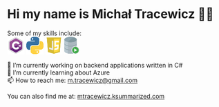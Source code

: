 # Hi my name is Michał Tracewicz 👋🏼

Some of my skills include:\
<img src="https://raw.githubusercontent.com/mtracewicz/mtracewicz/master/csharp.png" height='40'/> <img src="https://raw.githubusercontent.com/mtracewicz/mtracewicz/master/python.png" height='40'/> <img src="https://raw.githubusercontent.com/mtracewicz/mtracewicz/master/js.png" height='40'/> <img src="https://raw.githubusercontent.com/mtracewicz/mtracewicz/master/sql.png" height='40'/>

🔭 I’m currently working on backend applications written in C# \
🌱 I’m currently learning about Azure \
📫 How to reach me: m.tracewicz@gmail.com 

You can also find me at: [mtracewicz.ksummarized.com](https://mtracewicz.ksummarized.com/)
